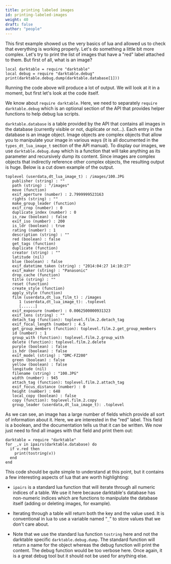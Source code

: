 ```yaml
---
title: printing labeled images
id: printing-labeled-images
weight: 40
draft: false
author: "people"
---
```


This first example showed us the very basics of lua and allowed us to check that everything is working properly. Let's do something a little bit more complex. Let's try to print the list of images that have a "red" label attached to them. But first of all, what is an image?

```
local darktable = require "darktable"
local debug = require "darktable.debug"
print(darktable.debug.dump(darktable.database[1]))
```

Running the code above will produce a lot of output. We will look at it in a moment, but first let's look at the code itself.

We know about `require darktable`. Here, we need to separately `require darktable.debug` which is an optional section of the API that provides helper functions to help debug lua scripts.

`darktable.database` is a table provided by the API that contains all images in the database (currently visible or not, duplicate or not...). Each entry in the database is an image object. Image objects are complex objects that allow you to manipulate your image in various ways (it is all documented in the `types_dt_lua_image_t` section of the API manual). To display our images, we use `darktable.debug.dump` which is a function that will take anything as its parameter and recursively dump its content. Since images are complex objects that indirectly reference other complex objects, the resulting output is huge. Below is a cut down example of the output.

```
toplevel (userdata,dt_lua_image_t) : /images/100.JPG
   publisher (string) : ""
   path (string) : "/images"
   move (function)
   exif_aperture (number) : 2.7999999523163
   rights (string) : ""
   make_group_leader (function)
   exif_crop (number) : 0
   duplicate_index (number) : 0
   is_raw (boolean) : false
   exif_iso (number) : 200
   is_ldr (boolean) : true
   rating (number) : 1
   description (string) : ""
   red (boolean) : false
   get_tags (function)
   duplicate (function)
   creator (string) : ""
   latitude (nil)
   blue (boolean) : false
   exif_datetime_taken (string) : "2014:04:27 14:10:27"
   exif_maker (string) : "Panasonic"
   drop_cache (function)
   title (string) : ""
   reset (function)
   create_style (function)
   apply_style (function)
   film (userdata,dt_lua_film_t) : /images
      1 (userdata,dt_lua_image_t): .toplevel
      [......]
   exif_exposure (number) : 0.0062500000931323
   exif_lens (string) : ""
   detach_tag (function): toplevel.film.2.detach_tag
   exif_focal_length (number) : 4.5
   get_group_members (function): toplevel.film.2.get_group_members
   id (number) : 1
   group_with (function): toplevel.film.2.group_with
   delete (function): toplevel.film.2.delete
   purple (boolean) : false
   is_hdr (boolean) : false
   exif_model (string) : "DMC-FZ200"
   green (boolean) : false
   yellow (boolean) : false
   longitude (nil)
   filename (string) : "100.JPG"
   width (number) : 945
   attach_tag (function): toplevel.film.2.attach_tag
   exif_focus_distance (number) : 0
   height (number) : 648
   local_copy (boolean) : false
   copy (function): toplevel.film.2.copy
   group_leader (userdata,dt_lua_image_t): .toplevel
```

As we can see, an image has a large number of fields which provide all sort of information about it. Here, we are interested in the "red" label. This field is a boolean, and the documentation tells us that it can be written. We now just need to find all images with that field and print them out:

```
darktable = require "darktable"
for _,v in ipairs(darktable.database) do
  if v.red then
    print(tostring(v))
  end
end
```

This code should be quite simple to understand at this point, but it contains a few interesting aspects of lua that are worth highlighting:

- `ipairs` is a standard lua function that will iterate through all numeric indices of a table. We use it here because darktable's database has non-numeric indices which are functions to manipulate the database itself (adding or deleting images, for example).

- Iterating through a table will return both the key and the value used. It is conventional in lua to use a variable named “`_`” to store values that we don't care about.

- Note that we use the standard lua function `tostring` here and not the darktable specific `darktable.debug.dump`. The standard function will return a name for the object whereas the debug function will print the content. The debug function would be too verbose here. Once again, it is a great debug tool but it should not be used for anything else.


